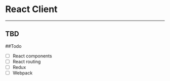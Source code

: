 # React Client
---

## TBD

##Todo
* [ ] React components
* [ ] React routing
* [ ] Redux
* [ ] Webpack